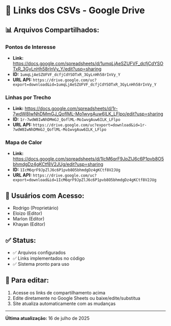# 🔗 Links dos CSVs - Google Drive

## 📊 **Arquivos Compartilhados:**

### **Pontos de Interesse**
- **Link:** https://docs.google.com/spreadsheets/d/1umqLjAeSZUFVF_dcfjCdYSOTxR_3GyLnHh58rInVy_Y/edit?usp=sharing
- **ID:** `1umqLjAeSZUFVF_dcfjCdYSOTxR_3GyLnHh58rInVy_Y`
- **URL API:** `https://drive.google.com/uc?export=download&id=1umqLjAeSZUFVF_dcfjCdYSOTxR_3GyLnHh58rInVy_Y`

### **Linhas por Trecho**
- **Link:** https://docs.google.com/spreadsheets/d/1r-7wdW8IwNhDMmGJ_QoflML-Mo1wvgAuw6ILK_LFlpo/edit?usp=sharing
- **ID:** `1r-7wdW8IwNhDMmGJ_QoflML-Mo1wvgAuw6ILK_LFlpo`
- **URL API:** `https://drive.google.com/uc?export=download&id=1r-7wdW8IwNhDMmGJ_QoflML-Mo1wvgAuw6ILK_LFlpo`

### **Mapa de Calor**
- **Link:** https://docs.google.com/spreadsheets/d/1IcM6qrF9JpZlJ6c6P1pvb8O5bhmdgDz4gKCtf8V2JUg/edit?usp=sharing
- **ID:** `1IcM6qrF9JpZlJ6c6P1pvb8O5bhmdgDz4gKCtf8V2JUg`
- **URL API:** `https://drive.google.com/uc?export=download&id=1IcM6qrF9JpZlJ6c6P1pvb8O5bhmdgDz4gKCtf8V2JUg`

## 👥 **Usuários com Acesso:**
- Rodrigo (Proprietário)
- Eloizo (Editor) 
- Marlon (Editor)
- Khayan (Editor)

## ✅ **Status:**
- ✅ Arquivos configurados
- ✅ Links implementados no código
- ✅ Sistema pronto para uso

## 🔄 **Para editar:**
1. Acesse os links de compartilhamento acima
2. Edite diretamente no Google Sheets ou baixe/edite/substitua
3. Site atualiza automaticamente com as mudanças

---
**Última atualização:** 16 de julho de 2025
